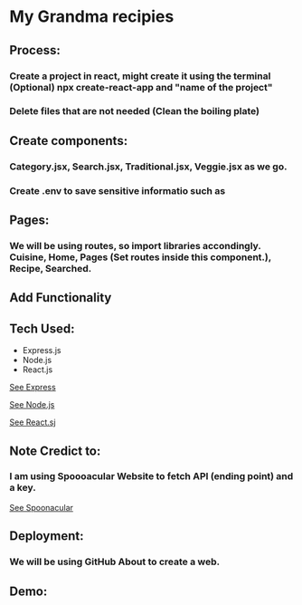 # My Grandma recipies

## Process:

### Create a project in react, might create it using the terminal (Optional) npx create-react-app and "name of the project"

### Delete files that are not needed (Clean the boiling plate)

## Create components:

### Category.jsx, Search.jsx, Traditional.jsx, Veggie.jsx as we go.

### Create .env to save sensitive informatio such as

## Pages:

### We will be using routes, so import libraries accondingly. Cuisine, Home, Pages (Set routes inside this component.), Recipe, Searched.

## Add Functionality

## Tech Used:

- Express.js
- Node.js
- React.js

[See Express](https://expressjs.com/)

[See Node.js](https://nodejs.org/en)

[See React.sj](https://react.dev/)

## Note Credict to:

### I am using Spoooacular Website to fetch API (ending point) and a key.

[See Spoonacular](https://spoonacular.com/food-api/)

## Deployment:

### We will be using GitHub About to create a web.

## Demo:

